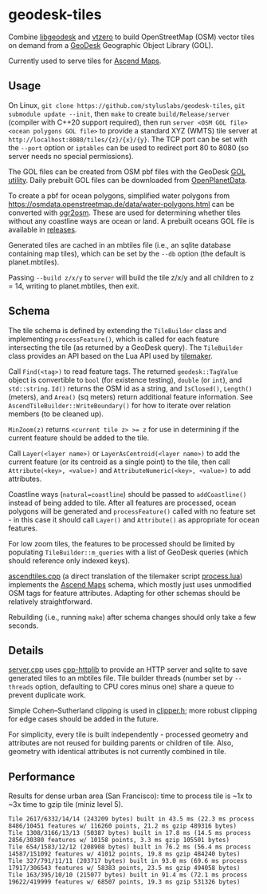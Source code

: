 # geodesk-tiles #

Combine [libgeodesk](https://github.com/clarisma/libgeodesk) and [vtzero](https://github.com/mapbox/vtzero) to build OpenStreetMap (OSM) vector tiles on demand from a [GeoDesk](https://www.geodesk.com/) Geographic Object Library (GOL).

Currently used to serve tiles for [Ascend Maps](https://github.com/styluslabs/maps/).

## Usage ##

On Linux, `git clone https://github.com/styluslabs/geodesk-tiles`, `git submodule update --init`, then `make` to create `build/Release/server` (compiler with C++20 support required), then run `server <OSM GOL file> <ocean polygons GOL file>` to provide a standard XYZ (WMTS) tile server at `http://localhost:8080/tiles/{z}/{x}/{y}`.  The TCP port can be set with the `--port` option or `iptables` can be used to redirect port 80 to 8080 (so server needs no special permissions).

The GOL files can be created from OSM pbf files with the GeoDesk [GOL utility](https://docs.geodesk.com/gol/build).  Daily prebuilt GOL files can be downloaded from [OpenPlanetData](https://openplanetdata.com/).

To create a pbf for ocean polygons, simplified water polygons from https://osmdata.openstreetmap.de/data/water-polygons.html can be converted with [ogr2osm](https://github.com/roelderickx/ogr2osm).  These are used for determining whether tiles without any coastline ways are ocean or land.  A prebuilt oceans GOL file is available in [releases](https://github.com/styluslabs/geodesk-tiles/releases/tag/tag-for-assets).

Generated tiles are cached in an mbtiles file (i.e., an sqlite database containing map tiles), which can be set by the `--db` option (the default is planet.mbtiles).

Passing `--build z/x/y` to `server` will build the tile z/x/y and all children to z = 14, writing to planet.mbtiles, then exit.


## Schema ##

The tile schema is defined by extending the `TileBuilder` class and implementing `processFeature()`, which is called for each feature intersecting the tile (as returned by a GeoDesk query).  The `TileBuilder` class provides an API based on the Lua API used by [tilemaker](https://github.com/systemed/tilemaker/).

Call `Find(<tag>)` to read feature tags.  The returned `geodesk::TagValue` object is convertible to `bool` (for existence testing), `double` (or `int`), and `std::string`.  `Id()` returns the OSM id as a string, and `IsClosed()`, `Length()` (meters), and `Area()` (sq meters) return additional feature information.  See `AscendTileBuilder::WriteBoundary()` for how to iterate over relation members (to be cleaned up).

`MinZoom(z)` returns `<current tile z> >= z` for use in determining if the current feature should be added to the tile.

Call `Layer(<layer name>)` or `LayerAsCentroid(<layer name>)` to add the current feature (or its centroid as a single point) to the tile, then call `Attribute(<key>, <value>)` and `AttributeNumeric(<key>, <value>)` to add attributes.

Coastline ways (`natural=coastline`) should be passed to `addCoastline()` instead of being added to tile.  After all features are processed, ocean polygons will be generated and `processFeature()` called with no feature set - in this case it should call `Layer()` and `Attribute()` as appropriate for ocean features.

For low zoom tiles, the features to be processed should be limited by populating `TileBuilder::m_queries` with a list of GeoDesk queries (which should reference only indexed keys).

[ascendtiles.cpp](ascendtiles.cpp) (a direct translation of the tilemaker script [process.lua](https://github.com/styluslabs/maps/blob/master/scripts/tilemaker/process.lua)) implements the [Ascend Maps](https://github.com/styluslabs/maps/) schema, which mostly just uses unmodified OSM tags for feature attributes.  Adapting for other schemas should be relatively straightforward.

Rebuilding (i.e., running `make`) after schema changes should only take a few seconds.


## Details ##

[server.cpp](server.cpp) uses [cpp-httplib](https://github.com/yhirose/cpp-httplib) to provide an HTTP server and sqlite to save generated tiles to an mbtiles file.  Tile builder threads (number set by `--threads` option, defaulting to CPU cores minus one) share a queue to prevent duplicate work.

Simple Cohen–Sutherland clipping is used in [clipper.h](clipper.h); more robust clipping for edge cases should be added in the future.

For simplicity, every tile is built independently - processed geometry and attributes are not reused for building parents or children of tile.  Also, geometry with identical attributes is not currently combined in tile.


## Performance ##

Results for dense urban area (San Francisco): time to process tile is ~1x to ~3x time to gzip tile (miniz level 5).

    Tile 2617/6332/14/14 (243209 bytes) built in 43.5 ms (22.3 ms process 8486/10451 features w/ 116260 points, 21.2 ms gzip 489316 bytes)
    Tile 1308/3166/13/13 (50387 bytes) built in 17.8 ms (14.5 ms process 2856/30380 features w/ 10158 points, 3.3 ms gzip 105501 bytes)
    Tile 654/1583/12/12 (208908 bytes) built in 76.2 ms (56.4 ms process 14587/151092 features w/ 41012 points, 19.8 ms gzip 484240 bytes)
    Tile 327/791/11/11 (203717 bytes) built in 93.0 ms (69.6 ms process 17917/306543 features w/ 58383 points, 23.5 ms gzip 494058 bytes)
    Tile 163/395/10/10 (215077 bytes) built in 91.4 ms (72.1 ms process 19622/419999 features w/ 68507 points, 19.3 ms gzip 531326 bytes)
